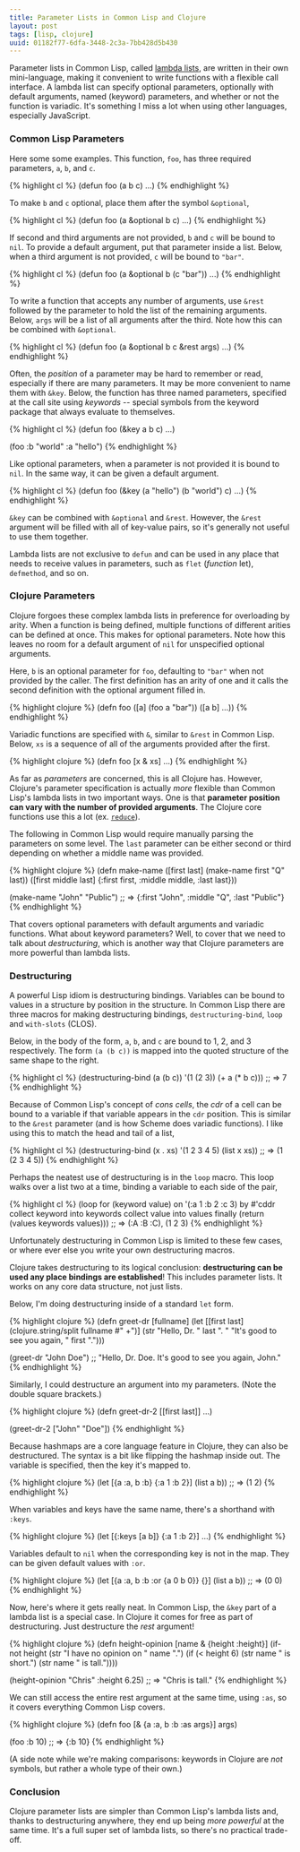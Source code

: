 ```yaml
---
title: Parameter Lists in Common Lisp and Clojure
layout: post
tags: [lisp, clojure]
uuid: 01182f77-6dfa-3448-2c3a-7bb428d5b430
---
```


Parameter lists in Common Lisp, called [lambda lists][lambda-list],
are written in their own mini-language, making it convenient to write
functions with a flexible call interface. A lambda list can specify
optional parameters, optionally with default arguments, named
(keyword) parameters, and whether or not the function is
variadic. It's something I miss a lot when using other languages,
especially JavaScript.

### Common Lisp Parameters

Here some some examples. This function, `foo`, has three required
parameters, `a`, `b`, and `c`.

{% highlight cl %}
(defun foo (a b c)
  ...)
{% endhighlight %}


To make `b` and `c` optional, place them after the symbol `&optional`,

{% highlight cl %}
(defun foo (a &optional b c)
  ...)
{% endhighlight %}


If second and third arguments are not provided, `b` and `c` will be
bound to `nil`. To provide a default argument, put that parameter
inside a list. Below, when a third argument is not provided, `c` will
be bound to `"bar"`.

{% highlight cl %}
(defun foo (a &optional b (c "bar"))
  ...)
{% endhighlight %}


To write a function that accepts any number of arguments, use `&rest`
followed by the parameter to hold the list of the remaining
arguments. Below, `args` will be a list of all arguments after the
third. Note how this can be combined with `&optional`.

{% highlight cl %}
(defun foo (a &optional b c &rest args)
  ...)
{% endhighlight %}


Often, the *position* of a parameter may be hard to remember or read,
especially if there are many parameters. It may be more convenient to
name them with `&key`. Below, the function has three named parameters,
specified at the call site using *keywords* -- special symbols from
the keyword package that always evaluate to themselves.

{% highlight cl %}
(defun foo (&key a b c)
  ...)

(foo :b "world" :a "hello")
{% endhighlight %}

Like optional parameters, when a parameter is not provided it is bound
to `nil`. In the same way, it can be given a default argument.

{% highlight cl %}
(defun foo (&key (a "hello") (b "world") c)
  ...)
{% endhighlight %}

`&key` can be combined with `&optional` and `&rest`. However, the
`&rest` argument will be filled with all of key-value pairs, so it's
generally not useful to use them together.

Lambda lists are not exclusive to `defun` and can be used in any place
that needs to receive values in parameters, such as `flet` (*function*
let), `defmethod`, and so on.

### Clojure Parameters

Clojure forgoes these complex lambda lists in preference for
overloading by arity. When a function is being defined, multiple
functions of different arities can be defined at once. This makes for
optional parameters. Note how this leaves no room for a default
argument of `nil` for unspecified optional arguments.

Here, `b` is an optional parameter for `foo`, defaulting to `"bar"`
when not provided by the caller. The first definition has an arity of
one and it calls the second definition with the optional argument
filled in.

{% highlight clojure %}
(defn foo
  ([a] (foo a "bar"))
  ([a b] ...))
{% endhighlight %}

Variadic functions are specified with `&`, similar to `&rest` in
Common Lisp. Below, `xs` is a sequence of all of the arguments
provided after the first.

{% highlight clojure %}
(defn foo [x & xs]
  ...)
{% endhighlight %}

As far as *parameters* are concerned, this is all Clojure
has. However, Clojure's parameter specification is actually *more*
flexible than Common Lisp's lambda lists in two important ways. One is
that **parameter position can vary with the number of provided
arguments**. The Clojure core functions use this a lot (ex.
[`reduce`][reduce]).

The following in Common Lisp would require manually parsing the
parameters on some level. The `last` parameter can be either second or
third depending on whether a middle name was provided.

{% highlight clojure %}
(defn make-name
  ([first last]
     (make-name first "Q" last))
  ([first middle last]
     {:first first, :middle middle, :last last}))

(make-name "John" "Public")
;; => {:first "John", :middle "Q", :last "Public"}
{% endhighlight %}

That covers optional parameters with default arguments and variadic
functions. What about keyword parameters? Well, to cover that we need
to talk about *destructuring*, which is another way that Clojure
parameters are more powerful than lambda lists.

### Destructuring

A powerful Lisp idiom is destructuring bindings. Variables can be
bound to values in a structure by position in the structure. In Common
Lisp there are three macros for making destructuring bindings,
`destructuring-bind`, `loop` and `with-slots` (CLOS).

Below, in the body of the form, `a`, `b`, and `c` are bound to 1, 2,
and 3 respectively. The form `(a (b c))` is mapped into the quoted
structure of the same shape to the right.

{% highlight cl %}
(destructuring-bind (a (b c)) '(1 (2 3))
  (+ a (* b c)))
;; => 7
{% endhighlight %}

Because of Common Lisp's concept of *cons cells*, the *cdr* of a cell
can be bound to a variable if that variable appears in the `cdr`
position. This is similar to the `&rest` parameter (and is how Scheme
does variadic functions). I like using this to match the head and tail
of a list,

{% highlight cl %}
(destructuring-bind (x . xs) '(1 2 3 4 5)
  (list x xs))
;; => (1 (2 3 4 5))
{% endhighlight %}

Perhaps the neatest use of destructuring is in the `loop` macro. This
loop walks over a list two at a time, binding a variable to each side
of the pair,

{% highlight cl %}
(loop for (keyword value) on '(:a 1 :b 2 :c 3) by #'cddr
   collect keyword into keywords
   collect value into values
   finally (return (values keywords values)))
;; => (:A :B :C), (1 2 3)
{% endhighlight %}

Unfortunately destructuring in Common Lisp is limited to these few
cases, or where ever else you write your own destructuring macros.

Clojure takes destructuring to its logical conclusion: **destructuring
can be used any place bindings are established**! This includes
parameter lists. It works on any core data structure, not just lists.

Below, I'm doing destructuring inside of a standard `let` form.

{% highlight clojure %}
(defn greet-dr [fullname]
  (let [[first last] (clojure.string/split fullname #" +")]
    (str "Hello, Dr. " last ". "
         "It's good to see you again, " first ".")))

(greet-dr "John Doe")
;; "Hello, Dr. Doe. It's good to see you again, John."
{% endhighlight %}

Similarly, I could destructure an argument into my parameters. (Note
the double square brackets.)

{% highlight clojure %}
(defn greet-dr-2 [[first last]]
  ...)

(greet-dr-2 ["John" "Doe"])
{% endhighlight %}

Because hashmaps are a core language feature in Clojure, they can also
be destructured. The syntax is a bit like flipping the hashmap inside
out. The variable is specified, then the key it's mapped to.

{% highlight clojure %}
(let [{a :a, b :b} {:a 1 :b 2}]
  (list a b))
;; => (1 2)
{% endhighlight %}

When variables and keys have the same name, there's a shorthand with
`:keys`.

{% highlight clojure %}
(let [{:keys [a b]} {:a 1 :b 2}]
  ...)
{% endhighlight %}

Variables default to `nil` when the corresponding key is not in the
map. They can be given default values with `:or`.

{% highlight clojure %}
(let [{a :a, b :b :or {a 0 b 0}} {}]
  (list a b))
;; => (0 0)
{% endhighlight %}

Now, here's where it gets really neat. In Common Lisp, the `&key` part
of a lambda list is a special case. In Clojure it comes for free as
part of destructuring. Just destructure the *rest* argument!

{% highlight clojure %}
(defn height-opinion [name & {height :height}]
  (if-not height
    (str "I have no opinion on " name ".")
    (if (< height 6)
      (str name " is short.")
      (str name " is tall."))))

(height-opinion "Chris" :height 6.25)
;; => "Chris is tall."
{% endhighlight %}

We can still access the entire rest argument at the same time, using
`:as`, so it covers everything Common Lisp covers.

{% highlight clojure %}
(defn foo [& {a :a, b :b :as args}]
  args)

(foo :b 10)
;; => {:b 10}
{% endhighlight %}

(A side note while we're making comparisons: keywords in Clojure are
*not* symbols, but rather a whole type of their own.)

### Conclusion

Clojure parameter lists are simpler than Common Lisp's lambda lists
and, thanks to destructuring anywhere, they end up being *more
powerful* at the same time. It's a full super set of lambda lists, so
there's no practical trade-off.


[lambda-list]: http://www.lispworks.com/documentation/HyperSpec/Body/03_d.htm
[reduce]: http://clojuredocs.org/clojure_core/1.2.0/clojure.core/reduce
